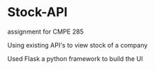 # Stock-API

assignment for CMPE 285

Using existing API's to view stock of a company

Used Flask a python framework to build the UI 

